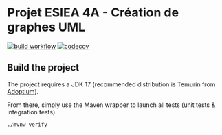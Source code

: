 # Projet ESIEA 4A - Création de graphes UML

[![build workflow](https://github.com/nghlaurent/uml_grapher/actions/workflows/build.yml/badge.svg)](https://github.com/nghlaurent/uml_grapher/actions)
[![codecov](https://codecov.io/gh/nghlaurent/uml_grapher/branch/main/graph/badge.svg)](https://codecov.io/gh/nghlaurent/uml_grapher)

## Build the project

The project requires a JDK 17 (recommended distribution is Temurin from [Adoptium](https://adoptium.net/)).

From there, simply use the Maven wrapper to launch all tests (unit tests & integration tests).

`./mvnw verify`
